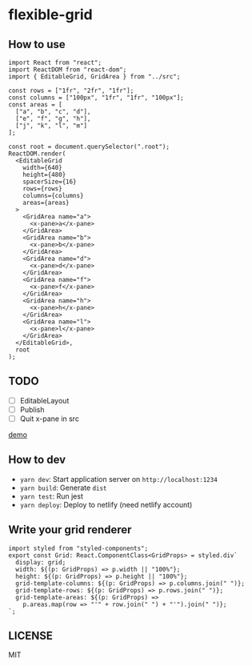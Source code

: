 # flexible-grid

## How to use

```tsx
import React from "react";
import ReactDOM from "react-dom";
import { EditableGrid, GridArea } from "../src";

const rows = ["1fr", "2fr", "1fr"];
const columns = ["100px", "1fr", "1fr", "100px"];
const areas = [
  ["a", "b", "c", "d"],
  ["e", "f", "g", "h"],
  ["j", "k", "l", "m"]
];

const root = document.querySelector(".root");
ReactDOM.render(
  <EditableGrid
    width={640}
    height={480}
    spacerSize={16}
    rows={rows}
    columns={columns}
    areas={areas}
  >
    <GridArea name="a">
      <x-pane>a</x-pane>
    </GridArea>
    <GridArea name="b">
      <x-pane>b</x-pane>
    </GridArea>
    <GridArea name="d">
      <x-pane>d</x-pane>
    </GridArea>
    <GridArea name="f">
      <x-pane>f</x-pane>
    </GridArea>
    <GridArea name="h">
      <x-pane>h</x-pane>
    </GridArea>
    <GridArea name="l">
      <x-pane>l</x-pane>
    </GridArea>
  </EditableGrid>,
  root
);
```

## TODO

- [ ] EditableLayout
- [ ] Publish
- [ ] Quit x-pane in src

[demo](https://admiring-curie-8355d7.netlify.com)

## How to dev

- `yarn dev`: Start application server on `http://localhost:1234`
- `yarn build`: Generate `dist`
- `yarn test`: Run jest
- `yarn deploy`: Deploy to netlify (need netlify account)

## Write your grid renderer

```tsx
import styled from "styled-components";
export const Grid: React.ComponentClass<GridProps> = styled.div`
  display: grid;
  width: ${(p: GridProps) => p.width || "100%"};
  height: ${(p: GridProps) => p.height || "100%"};
  grid-template-columns: ${(p: GridProps) => p.columns.join(" ")};
  grid-template-rows: ${(p: GridProps) => p.rows.join(" ")};
  grid-template-areas: ${(p: GridProps) =>
    p.areas.map(row => "'" + row.join(" ") + "'").join(" ")};
`;
```

## LICENSE

MIT
